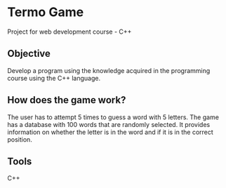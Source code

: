 # Termo Game

Project for web development course - C++ 

## Objective
Develop a program using the knowledge acquired in the programming course using the C++ language.

## How does the game work?
The user has to attempt 5 times to guess a word with 5 letters. The game has a database with 100 words that are randomly selected. It provides information on whether the letter is in the word and if it is in the correct position.

## Tools
C++


